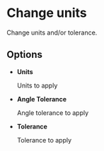 # Change units

Change units and/or tolerance.

## Options

* **Units**

  Units to apply

* **Angle Tolerance**

  Angle tolerance to apply

* **Tolerance**

  Tolerance to apply